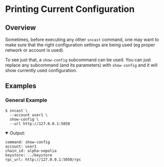 # Printing Current Configuration

## Overview

Sometimes, before executing any other `sncast` command, one may want to make sure that the right
configuration settings are being used (eg proper network or account is used).

To see just that, a `show-config` subcommand can be used. You can just
replace any subcommand (and its parameters) with `show-config` and it will show currently used configuration.


## Examples

### General Example

```shell
$ sncast \
  --account user1 \
  show-config \
  --url http://127.0.0.1:5050
```

<details open>
<summary>Output:</summary>

```shell
command: show-config
account: user1
chain_id: alpha-sepolia
keystore: ../keystore
rpc_url: http://127.0.0.1:5050/rpc
```
</details>
<br>